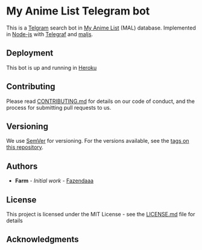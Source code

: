 # My Anime List Telegram bot

This is a [Telgram](https://telegram.org) search bot in [My Anime List](https://myanimelist.net) (MAL) database. Implemented in [Node-js](https://nodejs.org/en/) with [Telegraf](https://github.com/telegraf/telegraf) and [maljs](https://github.com/Windsdon/maljs).

## Deployment

This bot is up and running in [Heroku](https://www.heroku.com/home)

## Contributing

Please read [CONTRIBUTING.md](https://github.com/Fazendaaa/My_anime_list_telegram_bot/blob/master/CONTRIBUTING.md) for details on our code of conduct, and the process for submitting pull requests to us.

## Versioning

We use [SemVer](http://semver.org/) for versioning. For the versions available, see the [tags on this repository](https://github.com/your/project/tags). 

## Authors

* **Farm** - *Initial work* - [Fazendaaa](https://github.com/Fazendaaa)

## License

This project is licensed under the MIT License - see the [LICENSE.md](https://github.com/Fazendaaa/My_anime_list_telegram_bot/blob/master/LICENSE) file for details

## Acknowledgments

